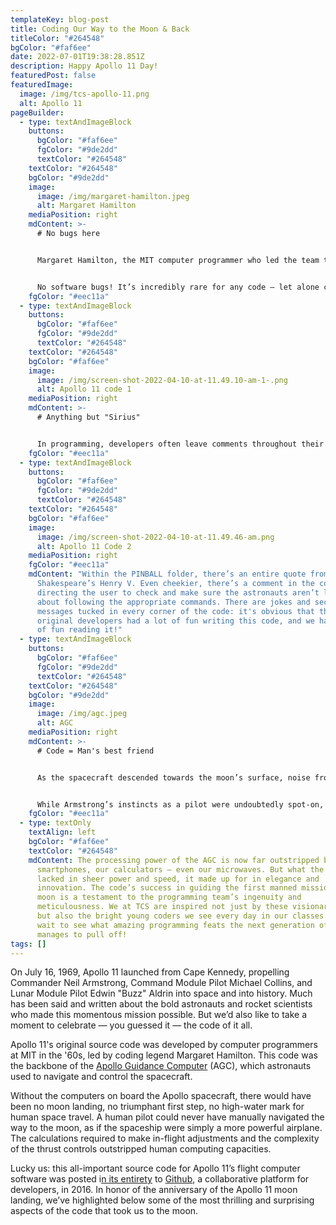 ```yaml
---
templateKey: blog-post
title: Coding Our Way to the Moon & Back
titleColor: "#264548"
bgColor: "#faf6ee"
date: 2022-07-01T19:38:28.851Z
description: Happy Apollo 11 Day!
featuredPost: false
featuredImage:
  image: /img/tcs-apollo-11.png
  alt: Apollo 11
pageBuilder:
  - type: textAndImageBlock
    buttons:
      bgColor: "#faf6ee"
      fgColor: "#9de2dd"
      textColor: "#264548"
    textColor: "#264548"
    bgColor: "#9de2dd"
    image:
      image: /img/margaret-hamilton.jpeg
      alt: Margaret Hamilton
    mediaPosition: right
    mdContent: >-
      # No bugs here


      Margaret Hamilton, the MIT computer programmer who led the team that created the onboard Apollo software, was an unbelievably capable and precise programmer. As [The Guardian noted in an interview](https://www.theguardian.com/technology/2019/jul/13/margaret-hamilton-computer-scientist-interview-software-apollo-missions-1969-moon-landing-nasa-women) with her, “Her rigorous approach was so successful that no software bugs were ever known to have occurred during any crewed Apollo missions.”


      No software bugs! It’s incredibly rare for any code — let alone code as complex as the one powering the AGC — to be completely bug-free. Even today, mega-tech companies like Microsoft, Google, and Meta unofficially celebrate “Patch Tuesday” every month, when they release software patches to fix the bugs in their code. Now, we here at The Coding Space aren’t about to judge coding mistakes — we love mistakes for their irreplaceable educational value. That being said, the creation of a bug-less code managed by Hamilton and her team is still a feat worthy of admiration.
    fgColor: "#eec11a"
  - type: textAndImageBlock
    buttons:
      bgColor: "#faf6ee"
      fgColor: "#9de2dd"
      textColor: "#264548"
    textColor: "#264548"
    bgColor: "#faf6ee"
    image:
      image: /img/screen-shot-2022-04-10-at-11.49.10-am-1-.png
      alt: Apollo 11 code 1
    mediaPosition: right
    mdContent: >-
      # Anything but "Sirius"


      In programming, developers often leave comments throughout their code to describe to readers what the code is supposed to do. However, it’s obvious that the Apollo 11 programmers did more than that. Combing through the AGC source code, coding enthusiasts have found all sorts of easter eggs, consisting of playful messages, puns, and pop culture references. For example, the name for the file responsible for the spacecraft’s main ignition routine is titled "BURN_BABY_BURN," And the file responsible for the spaceship’s keyboard display system is called "PINBALL_GAME_BUTTONS_AND_LIGHTS".
    fgColor: "#eec11a"
  - type: textAndImageBlock
    buttons:
      bgColor: "#faf6ee"
      fgColor: "#9de2dd"
      textColor: "#264548"
    textColor: "#264548"
    bgColor: "#faf6ee"
    image:
      image: /img/screen-shot-2022-04-10-at-11.49.46-am.png
      alt: Apollo 11 Code 2
    mediaPosition: right
    fgColor: "#eec11a"
    mdContent: "Within the PINBALL folder, there’s an entire quote from
      Shakespeare’s Henry V. Even cheekier, there’s a comment in the code
      directing the user to check and make sure the astronauts aren’t lying
      about following the appropriate commands. There are jokes and secret
      messages tucked in every corner of the code: it's obvious that the
      original developers had a lot of fun writing this code, and we have a lot
      of fun reading it!"
  - type: textAndImageBlock
    buttons:
      bgColor: "#faf6ee"
      fgColor: "#9de2dd"
      textColor: "#264548"
    textColor: "#264548"
    bgColor: "#9de2dd"
    image:
      image: /img/agc.jpeg
      alt: AGC
    mediaPosition: right
    mdContent: >-
      # Code = Man's best friend 


      As the spacecraft descended towards the moon’s surface, noise from one of its radars began to feed bad data into the system, directing the spacecraft’s autopilot system towards a dangerous landing spot. The popular narrative of this moment claims that Neil Armstrong, seizing “manual” control away from the glitchy computer, piloted the spacecraft to a safer landing spot on the moon’s surface. Humans did it! Computers are no match for us! 


      While Armstrong’s instincts as a pilot were undoubtedly spot-on, the true victory of the day belongs to Hamilton and her team’s impeccable code, which was flexible enough to adapt even to unforeseen circumstances. The guidance computer understood it had a problem, but was able to stay functional throughout the descent, dumping the bad information and continuing its more important operations, saving the mission. More importantly, the spacecraft was a fully computerized system — any command that Armstrong gave had to route through the computer. There was no usable manual control! When Armstrong landed on the moon, he worked with and through the AGC, communicating with the computer and directing it towards a safer spot. The moon landing represented a thrilling triumph of human-computer interaction.
    fgColor: "#eec11a"
  - type: textOnly
    textAlign: left
    bgColor: "#faf6ee"
    textColor: "#264548"
    mdContent: The processing power of the AGC is now far outstripped by our
      smartphones, our calculators — even our microwaves. But what the AGC
      lacked in sheer power and speed, it made up for in elegance and
      innovation. The code’s success in guiding the first manned mission to the
      moon is a testament to the programming team’s ingenuity and
      meticulousness. We at TCS are inspired not just by these visionary coders,
      but also the bright young coders we see every day in our classes. We can’t
      wait to see what amazing programming feats the next generation of coders
      manages to pull off!
tags: []
---
```

On July 16, 1969, Apollo 11 launched from Cape Kennedy, propelling Commander Neil Armstrong, Command Module Pilot Michael Collins, and Lunar Module Pilot Edwin "Buzz" Aldrin into space and into history. Much has been said and written about the bold astronauts and rocket scientists who made this momentous mission possible. But we’d also like to take a moment to celebrate — you guessed it — the code of it all. 

Apollo 11's original source code was developed by computer programmers at MIT in the '60s, led by coding legend Margaret Hamilton. This code was the backbone of the [Apollo Guidance Computer](https://en.wikipedia.org/wiki/Apollo_Guidance_Computer) (AGC), which astronauts used to navigate and control the spacecraft.

Without the computers on board the Apollo spacecraft, there would have been no moon landing, no triumphant first step, no high-water mark for human space travel. A human pilot could never have manually navigated the way to the moon, as if the spaceship were simply a more powerful airplane. The calculations required to make in-flight adjustments and the complexity of the thrust controls outstripped human computing capacities.

Lucky us: this all-important source code for Apollo 11’s flight computer software was posted i[n its entirety](https://github.com/chrislgarry/Apollo-11) to [Github](https://github.com/), a collaborative platform for developers, in 2016. In honor of the anniversary of the Apollo 11 moon landing, we’ve highlighted below some of the most thrilling and surprising aspects of the code that took us to the moon.